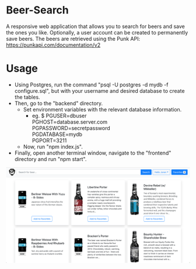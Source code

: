 # Beer-Search
A responsive web application that allows you to search for beers and save the ones you like. Optionally, a user account can be created to permanently save beers. The beers are retrieved using the Punk API: https://punkapi.com/documentation/v2   

# Usage
* Using Postgres, run the command "psql -U postgres -d mydb -f configure.sql", but with your username and desired database to create the tables. 
* Then, go to the "backend" directory.
  * Set environment variables with the relevant database information.
    * eg. $ PGUSER=dbuser \
          PGHOST=database.server.com \
          PGPASSWORD=secretpassword \
          PGDATABASE=mydb \
          PGPORT=3211
  * Now, run "npm index.js".
* Finally, open another terminal window, navigate to the "frontend" directory and run "npm start".

![Home](./screenshots/Home.png)
